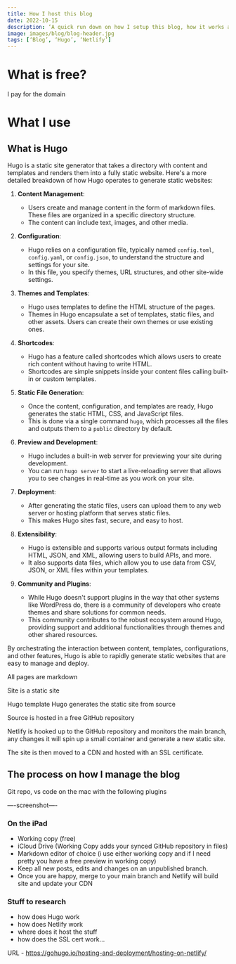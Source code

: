 ```yaml
---
title: How I host this blog
date: 2022-10-15
description: ‘A quick run down on how I setup this blog, how it works and what is the cost.’
image: images/blog/blog-header.jpg
tags: [‘Blog’, ‘Hugo’, ‘Netlify’]
---
```


# What is free?

I pay for the domain

# What I use


## What is Hugo 

Hugo is a static site generator that takes a directory with content and templates and renders them into a fully static website. Here's a more detailed breakdown of how Hugo operates to generate static websites:

1. **Content Management**:
    - Users create and manage content in the form of markdown files. These files are organized in a specific directory structure.
    - The content can include text, images, and other media.

2. **Configuration**:
    - Hugo relies on a configuration file, typically named `config.toml`, `config.yaml`, or `config.json`, to understand the structure and settings for your site.
    - In this file, you specify themes, URL structures, and other site-wide settings.

3. **Themes and Templates**:
    - Hugo uses templates to define the HTML structure of the pages. 
    - Themes in Hugo encapsulate a set of templates, static files, and other assets. Users can create their own themes or use existing ones.

4. **Shortcodes**:
    - Hugo has a feature called shortcodes which allows users to create rich content without having to write HTML.
    - Shortcodes are simple snippets inside your content files calling built-in or custom templates.

5. **Static File Generation**:
    - Once the content, configuration, and templates are ready, Hugo generates the static HTML, CSS, and JavaScript files.
    - This is done via a single command `hugo`, which processes all the files and outputs them to a `public` directory by default.

6. **Preview and Development**:
    - Hugo includes a built-in web server for previewing your site during development.
    - You can run `hugo server` to start a live-reloading server that allows you to see changes in real-time as you work on your site.

7. **Deployment**:
    - After generating the static files, users can upload them to any web server or hosting platform that serves static files.
    - This makes Hugo sites fast, secure, and easy to host.

8. **Extensibility**:
    - Hugo is extensible and supports various output formats including HTML, JSON, and XML, allowing users to build APIs, and more.
    - It also supports data files, which allow you to use data from CSV, JSON, or XML files within your templates.

9. **Community and Plugins**:
    - While Hugo doesn't support plugins in the way that other systems like WordPress do, there is a community of developers who create themes and share solutions for common needs.
    - This community contributes to the robust ecosystem around Hugo, providing support and additional functionalities through themes and other shared resources.

By orchestrating the interaction between content, templates, configurations, and other features, Hugo is able to rapidly generate static websites that are easy to manage and deploy.


All pages are markdown

Site is a static site

Hugo template
Hugo generates the static site from source

Source is hosted in a free GitHub repository 

Netlify is hooked up to the GitHub repository and monitors the main branch, any changes it will spin up a small container and generate a new static site.

The site is then moved to a CDN and hosted with an SSL certificate.

## The process on how I manage the blog


Git repo, vs code on the mac with the following plugins

—-screenshot—-

### On the iPad

- Working copy (free)
- iCloud Drive (Working Copy adds your synced GitHub repository in files)
- Markdown editor of choice (i use either working copy and if I need pretty you have a free preview in working copy)
- Keep all new posts, edits and changes on an unpublished branch. 
- Once you are happy, merge to your main branch and Netlify will build site and update your CDN


### Stuff to research
- how does Hugo work
- how does Netlify work
- where does it host the stuff
- how does the SSL cert work… 


URL - https://gohugo.io/hosting-and-deployment/hosting-on-netlify/


